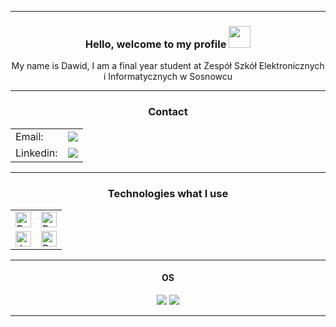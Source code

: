 <hr>
<h3 align="center">
    Hello, welcome to my profile
    <img src="https://media.giphy.com/media/hvRJCLFzcasrR4ia7z/giphy.gif" width="35">
</h3>
<div align="center">
<p align="center">My name is Dawid, I am a final year student at Zespół Szkół Elektronicznych i Informatycznych w Sosnowcu</p>
</div>
<hr>

<h3 align="center">
    Contact
</h3>

<table align="center">
    <tr>
        <td>Email: </td>
        <td><a class="underline" href="mailto:dawid.zareba03@gmail.com"><img src="https://img.shields.io/badge/Mail:dawid.zareba03@gmail.com-D14836?style=for-the-badge&logo=gmail&logoColor=white"></a></td>
    </tr>
    <tr>
        <td>Linkedin: </td>
        <td><a href="https://www.linkedin.com/in/dawid-zar%C4%99ba-2b1b45211"/><img src="https://img.shields.io/badge/LinkedIn_Dawid_Zaręba-0077B5?style=for-the-badge&logo=linkedin&logoColor=white"></a></td>
    </tr>
</table>

<hr>

<h3 align="center">
    Technologies what I use
</h3>

<table align="center">
  <tr>
    <td>
    <span><img src="https://img.shields.io/badge/Python-282C34?logo=python&logoColor=FFFFFF" alt="Python logo" title="Python" height="25" /></span>
    </td>
    <td>
    <span><img src="https://img.shields.io/badge/Django-282C34?logo=django&logoColor=FFFFFF" alt="Python logo" title="Django" height="25" /></span>
    </td>
  </tr>
  <tr>
    <td>
    <span><img src="https://img.shields.io/badge/JavaScript-282C34?logo=javascript&logoColor=F7DF1E" alt="JavaScript logo" title="JavaScript" height="25" /></span>
    </td>
    <td>
    <span><img src="https://img.shields.io/badge/React-282C34?logo=react&logoColor=E34F26" alt="React logo" title="React" height="25" /></span>
    </td>
  </tr>
</table>

<hr>

<h4 align="center">
    OS
</h4>

<div align="center">
<img src="https://img.shields.io/badge/Windows-54487A?style=for-the-badge&logo=windows&logoColor=white">
<img src="https://img.shields.io/badge/Ubuntu-AB2B28?style=for-the-badge&logo=ubuntu&logoColor=white">
</div>

<hr>
